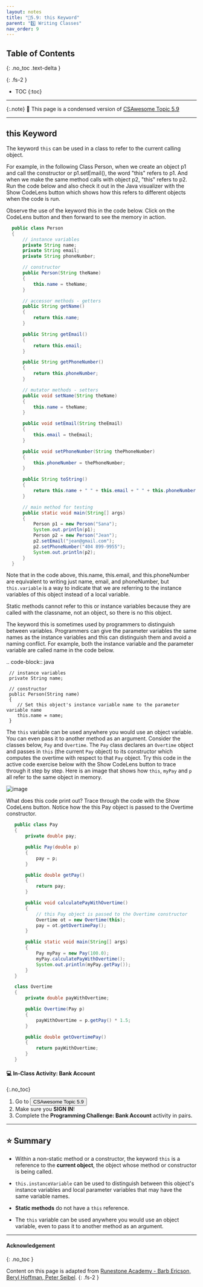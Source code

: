 ```yaml
---
layout: notes
title: "📓5.9: this Keyword" 
parent: "5️⃣ Writing Classes"
nav_order: 9
---
```


## Table of Contents
{: .no_toc .text-delta }

{: .fs-2 }
- TOC
{:toc}

---

{:.note}
📖 This page is a condensed version of [CSAwesome Topic 5.9](https://runestone.academy/ns/books/published/csawesome/Unit5-Writing-Classes/topic-5-9-this.html?mode=browsing) 

---

## this Keyword

The keyword ``this`` can be used in a class to refer to the current calling object.

For example, in the following Class Person, when we create an object p1 and call the constructor or p1.setEmail(), the word "this" refers to p1. And when we make the same method calls with object p2, "this" refers to p2.
Run the code below and also check it out in the Java visualizer with the Show CodeLens button which shows how this refers to different objects when the code is run.


Observe the use of the keyword this in the code below. Click on the CodeLens button and then forward to see the memory in action.
```java
  public class Person
  {
      // instance variables
      private String name;
      private String email;
      private String phoneNumber;

      // constructor
      public Person(String theName)
      {
          this.name = theName;
      }

      // accessor methods - getters
      public String getName()
      {
          return this.name;
      }

      public String getEmail()
      {
          return this.email;
      }

      public String getPhoneNumber()
      {
          return this.phoneNumber;
      }

      // mutator methods - setters
      public void setName(String theName)
      {
          this.name = theName;
      }

      public void setEmail(String theEmail)
      {
          this.email = theEmail;
      }

      public void setPhoneNumber(String thePhoneNumber)
      {
          this.phoneNumber = thePhoneNumber;
      }

      public String toString()
      {
          return this.name + " " + this.email + " " + this.phoneNumber;
      }

      // main method for testing
      public static void main(String[] args)
      {
          Person p1 = new Person("Sana");
          System.out.println(p1);
          Person p2 = new Person("Jean");
          p2.setEmail("jean@gmail.com");
          p2.setPhoneNumber("404 899-9955");
          System.out.println(p2);
      }
  }
```

Note that in the code above, this.name, this.email, and this.phoneNumber are equivalent to writing just name, email, and phoneNumber, but ``this.variable`` is a way to indicate that we are referring to the instance variables of this object instead of a local variable.

Static methods cannot refer to this or instance variables because they are called with the classname, not an object, so there is no this object.


The keyword this is sometimes used by programmers to distinguish between variables. Programmers can give the parameter variables the same names as the instance variables and this can distinguish them and avoid a naming conflict. For example, both the instance variable and the parameter variable are called name in the code below.

.. code-block:: java

     // instance variables
     private String name;

     // constructor
     public Person(String name)
     {
        // Set this object's instance variable name to the parameter variable name
        this.name = name;
     }

The ``this`` variable can be used anywhere you would use an object variable.  You can even pass it to another method as an argument. Consider the classes below, ``Pay`` and ``Overtime``. The ``Pay`` class declares an ``Overtime`` object and passes in ``this`` (the current ``Pay`` object) to its constructor which computes the overtime with respect to that ``Pay`` object. Try this code in the active code exercise below with the Show CodeLens button to trace through it step by step. Here is an image that shows how ``this``, ``myPay`` and ``p`` all refer to the same object in memory.

![image](Figures/thisTrace.png)

What does this code print out? Trace through the code with the Show CodeLens button. Notice how the this Pay object is passed to the Overtime constructor.

```java
   public class Pay
   {
       private double pay;

       public Pay(double p)
       {
           pay = p;
       }

       public double getPay()
       {
           return pay;
       }

       public void calculatePayWithOvertime()
       {
           // this Pay object is passed to the Overtime constructor
           Overtime ot = new Overtime(this);
           pay = ot.getOvertimePay();
       }

       public static void main(String[] args)
       {
           Pay myPay = new Pay(100.0);
           myPay.calculatePayWithOvertime();
           System.out.println(myPay.getPay());
       }
   }

   class Overtime
   {
       private double payWithOvertime;

       public Overtime(Pay p)
       {
           payWithOvertime = p.getPay() * 1.5;
       }

       public double getOvertimePay()
       {
           return payWithOvertime;
       }
   }
```

#### 💻 In-Class Activity: Bank Account
{:.no_toc}


<div class="task" markdown="block">

1. Go to <a href="https://runestone.academy/ns/books/published/csawesome/Unit5-Writing-Classes/topic-5-9-this.html?mode=browsing"><button type="button" name="button" class="btn">CSAwesome Topic 5.9</button></a> 
2. Make sure you **SIGN IN**!
3. Complete the **Programming Challenge: Bank Account** activity in pairs.

</div>

---

## ⭐️ Summary

- Within a non-static method or a constructor, the keyword `this` is a reference to the **current object**, the object whose method or constructor is being called.

- `this.instanceVariable` can be used to distinguish between this object's instance variables and local parameter variables that may have the same variable names.

- **Static methods** do not have a `this` reference.

- The `this` variable can be used anywhere you would use an object variable, even to pass it to another method as an argument.
  

---

#### Acknowledgement
{: .no_toc }

Content on this page is adapted from [Runestone Academy - Barb Ericson, Beryl Hoffman, Peter Seibel](https://runestone.academy/ns/books/published/csawesome/index.html?mode=browsing).
{: .fs-2 }
